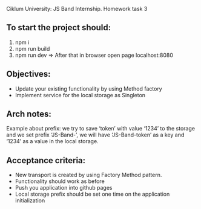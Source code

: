Ciklum University: JS Band Internship. Homework task 3

## To start the project should:
1. npm i
2. npm run build 
3. npm run dev => After that in browser open page localhost:8080

## Objectives:
* Update your existing functionality by using Method factory
* Implement service for the local storage as Singleton

## Arch notes:
Example about prefix: we try to save ‘token’ with value ‘1234’ to the storage and we set prefix ‘JS-Band-’, we will have ‘JS-Band-token’ as a key and ‘1234’ as a value in the local storage.

## Acceptance criteria:
* New transport is created by using Factory Method pattern.
* Functionality should work as before
* Push you application into github pages
* Local storage prefix should be set one time on the application initialization